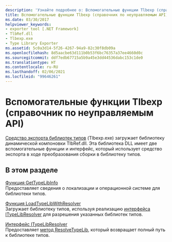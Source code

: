 ```yaml
---
description: 'Узнайте подробнее о: Вспомогательные функции Tlbexp (справочник по неуправляемым API)'
title: Вспомогательные функции Tlbexp (справочник по неуправляемым API)
ms.date: 03/30/2017
helpviewer_keywords:
- exporter tool [.NET Framework]
- TlbRef.dll
- Tlbexp.exe
- Type Library Exporter
ms.assetid: 5c0a3d14-5f26-4267-94a9-82c30f8db09a
ms.openlocfilehash: 8d5aacbe63d111b0b53f6bc76357a37ee4660d0c
ms.sourcegitcommit: ddf7edb67715a5b9a45e3dd44536dabc153c1de0
ms.translationtype: HT
ms.contentlocale: ru-RU
ms.lasthandoff: 02/06/2021
ms.locfileid: "99646261"
---
```

# <a name="tlbexp-helper-functions-unmanaged-api-reference"></a>Вспомогательные функции Tlbexp (справочник по неуправляемым API)

[Средство экспорта библиотек типов](../../tools/tlbexp-exe-type-library-exporter.md) (Tlbexp.exe) загружает библиотеку динамической компоновки TlbRef.dll. Эта библиотека DLL имеет две вспомогательные функции и интерфейс, который использует средство экспорта в ходе преобразования сборки в библиотеку типов.  
  
## <a name="in-this-section"></a>В этом разделе  

 [Функция GetTypeLibInfo](gettypelibinfo-function.md)  
 Предоставляет сведения о локализации и операционной системе для библиотеки типов.  
  
 [Функция LoadTypeLibWithResolver](loadtypelibwithresolver-function.md)  
 Загружает библиотеку типов, используя реализацию [интерфейса ITypeLibResolver](itypelibresolver-interface.md) для разрешения указанных библиотек типов.  
  
 [Интерфейс ITypeLibResolver](itypelibresolver-interface.md)  
 Предоставляет [метод ResolveTypeLib](resolvetypelib-method.md), который возвращает полный путь к библиотеке типов.
